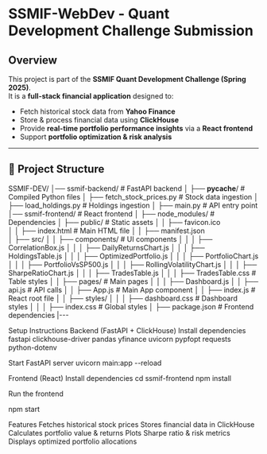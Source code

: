 # SSMIF-WebDev - Quant Development Challenge Submission

## Overview
This project is part of the **SSMIF Quant Development Challenge (Spring 2025)**.  
It is a **full-stack financial application** designed to:
- Fetch historical stock data from **Yahoo Finance** 
- Store & process financial data using **ClickHouse**
- Provide **real-time portfolio performance insights** via a **React frontend**
- Support **portfolio optimization & risk analysis** 

---

## 📂 Project Structure
SSMIF-DEV/
│── ssmif-backend/               # FastAPI backend
│   ├── __pycache__/             # Compiled Python files
│   ├── fetch_stock_prices.py    # Stock data ingestion
│   ├── load_holdings.py         # Holdings ingestion
│   ├── main.py                  # API entry point
│── ssmif-frontend/              # React frontend
│   ├── node_modules/            # Dependencies
│   ├── public/                  # Static assets
│   │   ├── favicon.ico          
│   │   ├── index.html           # Main HTML file
│   │   ├── manifest.json        
│   ├── src/
│   │   ├── components/          # UI components
│   │   │   ├── CorrelationBox.js
│   │   │   ├── DailyReturnsChart.js
│   │   │   ├── HoldingsTable.js
│   │   │   ├── OptimizedPortfolio.js
│   │   │   ├── PortfolioChart.js
│   │   │   ├── PortfolioVsSP500.js
│   │   │   ├── RollingVolatilityChart.js
│   │   │   ├── SharpeRatioChart.js
│   │   │   ├── TradesTable.js
│   │   │   ├── TradesTable.css   # Table styles
│   │   ├── pages/               # Main pages
│   │   │   ├── Dashboard.js
│   │   ├── api.js               # API calls
│   │   ├── App.js               # Main App component
│   │   ├── index.js             # React root file
│   │   ├── styles/
│   │   │   ├── dashboard.css    # Dashboard styles
│   │   │   ├── index.css        # Global styles
│   ├── package.json             # Frontend dependencies
|---

Setup Instructions
Backend (FastAPI + ClickHouse)
Install dependencies
fastapi
clickhouse-driver
pandas
yfinance
uvicorn
pypfopt
requests
python-dotenv



Start FastAPI server
uvicorn main:app --reload

Frontend (React)
Install dependencies
cd ssmif-frontend
npm install

Run the frontend

npm start

Features
Fetches historical stock prices
Stores financial data in ClickHouse
Calculates portfolio value & returns
Plots Sharpe ratio & risk metrics
Displays optimized portfolio allocations




